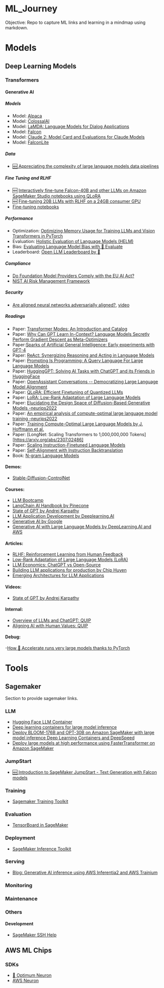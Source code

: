 # ML_Journey
Objective: Repo to capture ML links and learning in a mindmap using markdown.

# Models

## Deep Learning Models

### Transformers

#### Generative AI

##### Models
- Model: [Alpaca](https://crfm.stanford.edu/2023/03/13/alpaca.html)
- Model: [ColossalAI](https://github.com/hpcaitech/ColossalAI)
- Model: [LaMDA: Language Models for Dialog Applications](https://arxiv.org/pdf/2201.08239.pdf?utm_source=substack&utm_medium=email)
- Model: [Falcon](https://huggingface.co/tiiuae/falcon-40b)
- Model: [Claude 2: Model Card and Evaluations for Claude Models](https://www-files.anthropic.com/production/images/Model-Card-Claude-2.pdf)
- Model: [FalconLite](https://huggingface.co/amazon/FalconLite)

##### Data
- [🆕 Appreciating the complexity of large language models data pipelines](https://blog.christianperone.com/2023/06/appreciating-llms-data-pipelines/)

##### Fine Tuning and RLHF
- 🆕 [Interactively fine-tune Falcon-40B and other LLMs on Amazon SageMaker Studio notebooks using QLoRA](https://aws.amazon.com/blogs/machine-learning/interactively-fine-tune-falcon-40b-and-other-llms-on-amazon-sagemaker-studio-notebooks-using-qlora/)
- 🆕 [Fine-tuning 20B LLMs with RLHF on a 24GB consumer GPU](https://huggingface.co/blog/trl-peft)
- [Fine-tuning notebooks](https://platform.openai.com/docs/guides/fine-tuning/example-notebooks)

##### Performance

- Optimization: [Optimizing Memory Usage for Training LLMs and Vision Transformers in PyTorch](https://lightning.ai/pages/community/tutorial/pytorch-memory-vit-llm/)
- Evaluation: [Holistic Evaluation of Language Models (HELM)](https://crfm.stanford.edu/helm/latest/?groups=1)
- Bias: [Evaluating Language Model Bias with 🤗 Evaluate](https://huggingface.co/blog/evaluating-llm-bias)
- Leaderboard: [Open LLM Leaderboard by 🤗](https://huggingface.co/spaces/HuggingFaceH4/open_llm_leaderboard)

##### Compliance
- [Do Foundation Model Providers Comply with the EU AI Act?](https://crfm.stanford.edu/2023/06/15/eu-ai-act.html)
- [NIST AI Risk Management Framework](https://www.nist.gov/itl/ai-risk-management-framework)

##### Security
- [Are aligned neural networks adversarially aligned?](https://arxiv.org/pdf/2306.15447.pdf), [video](https://www.youtube.com/watch?v=uqOfC3KSZFc&t=1s)

##### Readings

- Paper: [Transformer Modes: An Introduction and Catalog](https://arxiv.org/pdf/2302.07730.pdf)
- Paper: [Why Can GPT Learn In-Context? Language Models Secretly Perform Gradient Descent as Meta-Optimizers](https://arxiv.org/pdf/2212.10559.pdf)
- Paper:[Sparks of Artificial General Intelligence: Early experiments with GPT-4](https://arxiv.org/abs/2303.12712)
- Paper: [ReAct: Synergizing Reasoning and Acting in Language Models](https://arxiv.org/abs/2210.03629)
- Paper: [Prompting Is Programming: A Query Language For Large Language Models](https://arxiv.org/pdf/2212.06094.pdf?utm_source=substack&utm_medium=email)
- Paper: [HuggingGPT: Solving AI Tasks with ChatGPT and its Friends in HuggingFace](https://arxiv.org/abs/2303.17580)
- Paper: [OpenAssistant Conversations -- Democratizing Large Language Model Alignment](https://arxiv.org/abs/2304.07327)
- Paper: [QLoRA: Efficient Finetuning of Quantized LLMs](https://arxiv.org/abs/2305.14314)
- Paper: [LoRA: Low-Rank Adaptation of Large Language Models](https://arxiv.org/abs/2106.09685)
- Paper: [Elucidating the Design Space of Diffusion-Based Generative Models -neurips2022](https://openreview.net/pdf?id=k7FuTOWMOc7)
- Paper: [An empirical analysis of compute-optimal large language model training -neurips2022](https://openreview.net/pdf?id=iBBcRUlOAPR)
- Paper: [Training Compute-Optimal Large Language Models by J. Hoffmann et al.](https://arxiv.org/abs/2203.15556)
- Paper: [LongNet: Scaling Transformers to 1,000,000,000 Tokens][https://arxiv.org/abs/2307.02486]
- Paper: [Scaling Instruction-Finetuned Language Models](https://arxiv.org/abs/2210.11416)
- Paper: [Self-Alignment with Instruction Backtranslation](https://arxiv.org/pdf/2308.06259.pdf)
- Book: [N-gram Language Models](https://web.stanford.edu/~jurafsky/slp3/3.pdf)

#### Demos:

- [Stable-Diffusion-ControlNet](https://huggingface.co/spaces/ArtGAN/Stable-Diffusion-ControlNet-WebUI)

#### Courses:
- [LLM Bootcamp](https://fullstackdeeplearning.com/llm-bootcamp/spring-2023/)
- [LangChain AI Handbook by Pinecone](https://www.pinecone.io/learn/langchain/)
- [State of GPT by Andrej Karpathy](https://build.microsoft.com/en-US/sessions/db3f4859-cd30-4445-a0cd-553c3304f8e2)
- [LLM Application Development by Deeplearning.AI](https://www.deeplearning.ai/short-courses/langchain-for-llm-application-development/)
- [Generative AI by Google ](https://www.cloudskillsboost.google/paths/118)
- [Generative AI with Large Language Models by DeepLearning.AI and AWS](https://www.coursera.org/learn/generative-ai-with-llms)

#### Articles:
- [RLHF: Reinforcement Learning from Human Feedback](https://huyenchip.com/2023/05/02/rlhf.html)
- [Low-Rank Adaptation of Large Language Models (LoRA)](https://huggingface.co/docs/diffusers/main/en/training/lora)
- [LLM Economics: ChatGPT vs Open-Source](https://towardsdatascience.com/llm-economics-chatgpt-vs-open-source-dfc29f69fec1)
- [Building LLM applications for production by Chip Huyen ](https://huyenchip.com/2023/04/11/llm-engineering.html)
- [Emerging Architectures for LLM Applications](https://a16z.com/2023/06/20/emerging-architectures-for-llm-applications/?utm_source=tldrai)

#### Videos:
- [State of GPT by Andrej Karpathy](https://www.youtube.com/watch?v=bZQun8Y4L2A)

#### Internal:

- [Overview of LLMs and ChatGPT: QUIP](https://quip-amazon.com/JdVgAZaYzFV4#CPU9AAGYhtf)
- [Aligning AI with Human Values: QUIP ](https://quip-amazon.com/k2mQAFupUYuS/Aligning-AI-with-Human-Values)

#### Debug:
-[How 🤗 Accelerate runs very large models thanks to PyTorch ](https://huggingface.co/blog/accelerate-large-models)

# Tools


## Sagemaker
Section to provide sagemaker links.

### LLM
- [Hugging Face LLM Container](https://huggingface.co/blog/sagemaker-huggingface-llm)
- [Deep learning containers for large model inference](https://docs.aws.amazon.com/sagemaker/latest/dg/large-model-inference-dlc.html)
- [Deploy BLOOM-176B and OPT-30B on Amazon SageMaker with large model inference Deep Learning Containers and DeepSpeed](https://aws.amazon.com/blogs/machine-learning/deploy-bloom-176b-and-opt-30b-on-amazon-sagemaker-with-large-model-inference-deep-learning-containers-and-deepspeed/)
- [Deploy large models at high performance using FasterTransformer on Amazon SageMaker](https://aws.amazon.com/blogs/machine-learning/deploy-large-models-at-high-performance-using-fastertransformer-on-amazon-sagemaker/)

### JumpStart
- [🆕 Introduction to SageMaker JumpStart - Text Generation with Falcon models](https://github.com/aws/amazon-sagemaker-examples/blob/main/introduction_to_amazon_algorithms/jumpstart-foundation-models/text-generation-falcon.ipynb)

### Training

- [Sagemaker Training Toolkit](https://github.com/aws/sagemaker-training-toolkit)

### Evaluation

- [TensorBoard in SageMaker](https://docs.aws.amazon.com/sagemaker/latest/dg/studio-tensorboard.html)

### Deployment

- [SageMaker Inference Toolkit](https://github.com/aws/sagemaker-inference-toolkit)



### Serving

- [Blog: Generative AI inference using AWS Inferentia2 and AWS Trainium](https://aws.amazon.com/blogs/machine-learning/achieve-high-performance-with-lowest-cost-for-generative-ai-inference-using-aws-inferentia2-and-aws-trainium-on-amazon-sagemaker/?sc_channel=sm&sc_campaign=Machine_Learning&sc_publisher=LINKEDIN&sc_geo=GLOBAL&sc_outcome=awareness&sc_content=ml_infrastructure&trk=machine_learning&linkId=213679883)

### Monitoring

### Maintenance

### Others

#### Development

- [SageMaker SSH Help](https://github.com/aws-samples/sagemaker-ssh-helper)

## AWS ML Chips

### SDKs
- [ 🤗 Optimum Neuron ](https://huggingface.co/docs/optimum-neuron/index)
- [AWS Neuron](https://awsdocs-neuron.readthedocs-hosted.com/en/latest/index.html)

